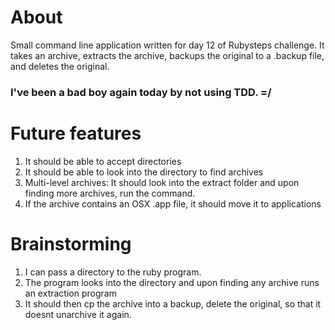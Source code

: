# About 

Small command line application written for day 12 of Rubysteps challenge.
It takes an archive, extracts the archive, backups the original to a .backup file, and deletes the original. 

### I've been a bad boy again today by not using TDD. =/

# Future features

1. It should be able to accept directories
2. It should be able to look into the directory to find archives
3. Multi-level archives: It should look into the extract folder and upon finding more archives, run the command. 
4. If the archive contains an OSX .app file, it should move it to applications

# Brainstorming 

1. I can pass a directory to the ruby program. 
2. The program looks into the directory and upon finding any archive runs an extraction program
3. It should then cp the archive into a backup, delete the original, so that it doesnt unarchive it again. 
